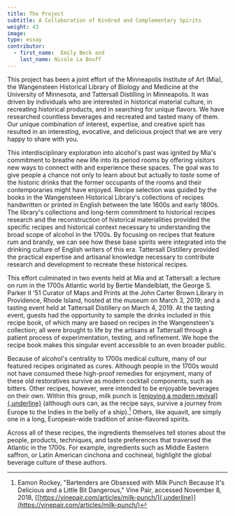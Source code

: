 ```yaml
---
title: The Project
subtitle: A Collaboration of Kindred and Complementary Spirits
weight: 43
image:
type: essay
contributor:
  - first_name:  Emily Beck and
    last_name: Nicole La Bouff
---
```


This project has been a joint effort of the Minneapolis Institute of Art (Mia), the Wangensteen Historical Library of Biology and Medicine at the University of Minnesota, and Tattersall Distilling in Minneapolis. It was driven by individuals who are interested in historical material culture, in recreating historical products, and in searching for unique flavors. We have researched countless beverages and recreated and tasted many of them. Our unique combination of interest, expertise, and creative spirit has resulted in an interesting, evocative, and delicious project that we are very happy to share with you.

This interdisciplinary exploration into alcohol's past was ignited by Mia's commitment to breathe new life into its period rooms by offering visitors new ways to connect with and experience these spaces. The goal was to give people a chance not only to learn about but actually to *taste* some of the historic drinks that the former occupants of the rooms and their contemporaries might have enjoyed. Recipe selection was guided by the books in the Wangensteen Historical Library's collections of recipes handwritten or printed in English between the late 1600s and early 1800s. The library's collections and long-term commitment to historical recipes research and the reconstruction of historical materialities provided the specific recipes and historical context necessary to understanding the broad scope of alcohol in the 1700s. By focusing on recipes that feature rum and brandy, we can see how these base spirits were integrated into the drinking culture of English writers of this era. Tattersall Distillery provided the practical expertise and artisanal knowledge necessary to contribute research and development to recreate these historical recipes.

This effort culminated in two events held at Mia and at Tattersall: a lecture on rum in the 1700s Atlantic world by Bertie Mandelblatt, the George S. Parker II '51 Curator of Maps and Prints at the John Carter Brown Library in Providence, Rhode Island, hosted at the museum on March 3, 2019; and a tasting event held at Tattersall Distillery on March 4, 2019. At the tasting event, guests had the opportunity to sample the drinks included in this recipe book, of which many are based on recipes in the Wangensteen's collection; all were brought to life by the artisans at Tattersall through a patient process of experimentation, testing, and refinement. We hope the recipe book makes this singular event accessible to an even broader public.

Because of alcohol's centrality to 1700s medical culture, many of our featured recipes originated as cures. Although people in the 1700s would not have consumed these high-proof remedies for enjoyment, many of these old restoratives survive as modern cocktail components, such as bitters. Other recipes, however, were intended to be enjoyable beverages on their own. Within this group, milk punch is [[enjoying a modern revival]{.underline}](https://vinepair.com/articles/milk-punch/) (although ours can, as the recipe says, survive a journey from Europe to the Indies in the belly of a ship).[^1] Others, like aquavit, are simply one in a long, European-wide tradition of anise-flavored spirits.

Across all of these recipes, the ingredients themselves tell stories about the people, products, techniques, and taste preferences that traversed the Atlantic in the 1700s. For example, ingredients such as Middle Eastern saffron, or Latin American cinchona and cochineal, highlight the global beverage culture of these authors.

[^1]: Eamon Rockey, "Bartenders are Obsessed with Milk Punch Because It's Delicious and a Little Bit Dangerous," Vine Pair, accessed November 8, 2018, [[https://vinepair.com/articles/milk-punch/]{.underline}](https://vinepair.com/articles/milk-punch/)

